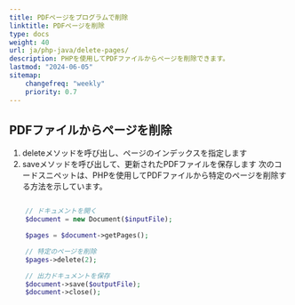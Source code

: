 ```yaml
---
title: PDFページをプログラムで削除 
linktitle: PDFページを削除
type: docs
weight: 40
url: ja/php-java/delete-pages/
description: PHPを使用してPDFファイルからページを削除できます。
lastmod: "2024-06-05"
sitemap:
    changefreq: "weekly"
    priority: 0.7
---
```


## PDFファイルからページを削除

1. deleteメソッドを呼び出し、ページのインデックスを指定します
1. saveメソッドを呼び出して、更新されたPDFファイルを保存します
次のコードスニペットは、PHPを使用してPDFファイルから特定のページを削除する方法を示しています。

```php

    // ドキュメントを開く
    $document = new Document($inputFile);      

    $pages = $document->getPages();

    // 特定のページを削除
    $pages->delete(2);

    // 出力ドキュメントを保存
    $document->save($outputFile);
    $document->close();
```